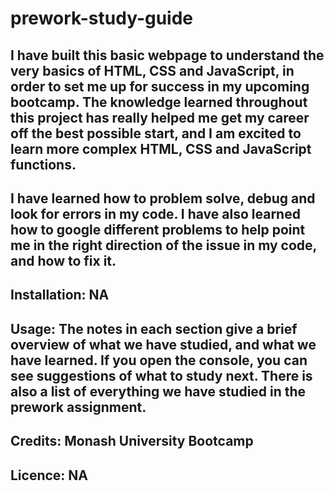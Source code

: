 # prework-study-guide

## I have built this basic webpage to understand the very basics of HTML, CSS and JavaScript, in order to set me up for success in my upcoming bootcamp. The knowledge learned throughout this project has really helped me get my career off the best possible start, and I am excited to learn more complex HTML, CSS and JavaScript functions.

## I have learned how to problem solve, debug and look for errors in my code. I have also learned how to google different problems to help point me in the right direction of the issue in my code, and how to fix it.

## Installation: NA

## Usage: The notes in each section give a brief overview of what we have studied, and what we have learned. If you open the console, you can see suggestions of what to study next. There is also a list of everything we have studied in the prework assignment.

## Credits: Monash University Bootcamp

## Licence: NA